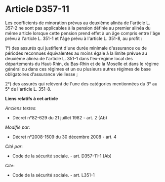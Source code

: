 # Article D357-11

Les coefficients de minoration prévus au deuxième alinéa de l'article L. 357-2 ne sont pas applicables à la pension définie
au premier alinéa du même article lorsque cette pension prend effet à un âge compris entre l'âge prévu à l'article L. 351-1
et l'âge prévu à l'article L. 351-8, au profit : 

1°) des assurés qui justifient d'une durée minimale d'assurance ou de périodes reconnues équivalentes au moins égale à la
limite prévue au deuxième alinéa de l'article L. 351-1 dans l'ex-régime local des départements du Haut-Rhin, du Bas-Rhin et
de la Moselle et dans le régime général ou dans ces régimes et un ou plusieurs autres régimes de base obligatoires
d'assurance vieillesse ; 

2°) des assurés qui relèvent de l'une des catégories mentionnées du 3° au 5° de l'article L. 351-8.

**Liens relatifs à cet article**

_Anciens textes_:

  - Décret n°82-629 du 21 juillet 1982 - art. 2 (Ab)

_Modifié par_:

  - Décret n°2008-1509 du 30 décembre 2008 - art. 4

_Cité par_:

  - Code de la sécurité sociale. - art. D357-11-1 (Ab)

_Cite_:

  - Code de la sécurité sociale. - art. L351-1
